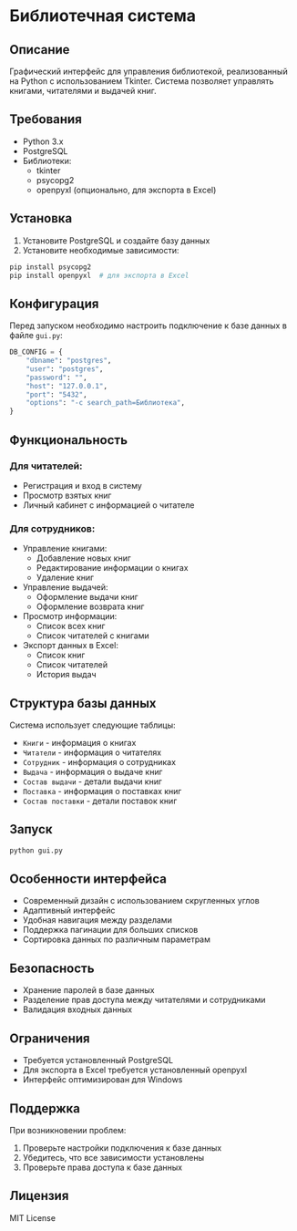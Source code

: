 # Библиотечная система

## Описание
Графический интерфейс для управления библиотекой, реализованный на Python с использованием Tkinter. Система позволяет управлять книгами, читателями и выдачей книг.

## Требования
- Python 3.x
- PostgreSQL
- Библиотеки:
  - tkinter
  - psycopg2
  - openpyxl (опционально, для экспорта в Excel)

## Установка
1. Установите PostgreSQL и создайте базу данных
2. Установите необходимые зависимости:
```bash
pip install psycopg2
pip install openpyxl  # для экспорта в Excel
```

## Конфигурация
Перед запуском необходимо настроить подключение к базе данных в файле `gui.py`:
```python
DB_CONFIG = {
    "dbname": "postgres",
    "user": "postgres",
    "password": "",
    "host": "127.0.0.1",
    "port": "5432",
    "options": "-c search_path=Библиотека",
}
```

## Функциональность

### Для читателей:
- Регистрация и вход в систему
- Просмотр взятых книг
- Личный кабинет с информацией о читателе

### Для сотрудников:
- Управление книгами:
  - Добавление новых книг
  - Редактирование информации о книгах
  - Удаление книг
- Управление выдачей:
  - Оформление выдачи книг
  - Оформление возврата книг
- Просмотр информации:
  - Список всех книг
  - Список читателей с книгами
- Экспорт данных в Excel:
  - Список книг
  - Список читателей
  - История выдач

## Структура базы данных
Система использует следующие таблицы:
- `Книги` - информация о книгах
- `Читатели` - информация о читателях
- `Сотрудник` - информация о сотрудниках
- `Выдача` - информация о выдаче книг
- `Состав выдачи` - детали выдачи книг
- `Поставка` - информация о поставках книг
- `Состав поставки` - детали поставок книг

## Запуск
```bash
python gui.py
```

## Особенности интерфейса
- Современный дизайн с использованием скругленных углов
- Адаптивный интерфейс
- Удобная навигация между разделами
- Поддержка пагинации для больших списков
- Сортировка данных по различным параметрам

## Безопасность
- Хранение паролей в базе данных
- Разделение прав доступа между читателями и сотрудниками
- Валидация входных данных

## Ограничения
- Требуется установленный PostgreSQL
- Для экспорта в Excel требуется установленный openpyxl
- Интерфейс оптимизирован для Windows

## Поддержка
При возникновении проблем:
1. Проверьте настройки подключения к базе данных
2. Убедитесь, что все зависимости установлены
3. Проверьте права доступа к базе данных

## Лицензия
MIT License 